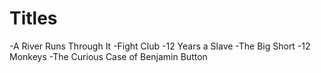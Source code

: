# Titles
-A River Runs Through It
-Fight Club
-12 Years a Slave
-The Big Short
-12 Monkeys 
-The Curious Case of Benjamin Button
